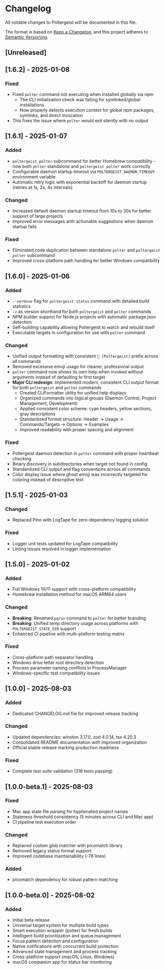 # Changelog

All notable changes to Poltergeist will be documented in this file.

The format is based on [Keep a Changelog](https://keepachangelog.com/en/1.0.0/),
and this project adheres to [Semantic Versioning](https://semver.org/spec/v2.0.0.html).

## [Unreleased]

## [1.6.2] - 2025-01-08

### Fixed
- Fixed `polter` command not executing when installed globally via npm
  - The CLI initialization check was failing for symlinked/global installations
  - Now properly detects execution context for global npm packages, symlinks, and direct invocation
- This fixes the issue where `polter` would exit silently with no output

## [1.6.1] - 2025-01-07

### Added
- `poltergeist polter` subcommand for better Homebrew compatibility - now both `polter` standalone and `poltergeist polter` work correctly
- Configurable daemon startup timeout via `POLTERGEIST_DAEMON_TIMEOUT` environment variable
- Automatic retry logic with exponential backoff for daemon startup (retries at 1s, 2s, 4s intervals)

### Changed
- Increased default daemon startup timeout from 10s to 30s for better support of large projects
- Improved error messages with actionable suggestions when daemon startup fails

### Fixed
- Eliminated code duplication between standalone `polter` and `poltergeist polter` subcommand
- Improved cross-platform path handling for better Windows compatibility

## [1.6.0] - 2025-01-06

### Added
- `--verbose` flag for `poltergeist status` command with detailed build statistics
- `-v` as version shorthand for both `poltergeist` and `polter` commands
- NPM builder support for Node.js projects with automatic package.json detection
- Self-building capability allowing Poltergeist to watch and rebuild itself
- Executable targets in configuration for use with `polter` command

### Changed
- Unified output formatting with consistent `👻 [Poltergeist]` prefix across all commands
- Removed excessive emoji usage for cleaner, professional output
- `polter` command now shows its own help when invoked without arguments instead of defaulting to first target
- **Major CLI redesign**: Implemented modern, consistent CLI output format for both `poltergeist` and `polter` commands
  - Created CLIFormatter utility for unified help displays
  - Organized commands into logical groups (Daemon Control, Project Management, Development)
  - Applied consistent color scheme: cyan headers, yellow sections, gray descriptions
  - Standardized format structure: Header → Usage → Commands/Targets → Options → Examples
  - Improved readability with proper spacing and alignment

### Fixed
- Poltergeist daemon detection in `polter` command with proper heartbeat checking
- Binary discovery in subdirectories when target not found in config
- Standardized CLI output and flag conventions across all commands
- Color display issue where ghost emoji was incorrectly targeted for coloring instead of descriptive text

## [1.5.1] - 2025-01-03

### Changed
- Replaced Pino with LogTape for zero-dependency logging solution

### Fixed
- Logger unit tests updated for LogTape compatibility
- Linting issues resolved in logger implementation

## [1.5.0] - 2025-01-02

### Added
- Full Windows 10/11 support with cross-platform compatibility
- Homebrew installation method for macOS ARM64 users

### Changed
- **Breaking**: Renamed `pgrun` command to `polter` for better branding
- **Breaking**: Unified temp directory usage across platforms with `POLTERGEIST_STATE_DIR` support
- Enhanced CI pipeline with multi-platform testing matrix

### Fixed
- Cross-platform path separator handling
- Windows drive letter root directory detection
- Process parameter naming conflicts in ProcessManager
- Windows-specific test compatibility issues

## [1.0.0] - 2025-08-03

### Added
- Dedicated CHANGELOG.md file for improved release tracking

### Changed  
- Updated dependencies: winston 3.17.0, zod 4.0.14, tsx 4.20.3
- Consolidated README documentation with improved organization
- Official stable release marking production readiness

### Fixed
- Complete test suite validation (318 tests passing)

## [1.0.0-beta.1] - 2025-08-03

### Fixed
- Mac app state file parsing for hyphenated project names
- Staleness threshold consistency (5 minutes across CLI and Mac app)
- CI pipeline test execution order

### Changed
- Replaced custom glob matcher with picomatch library
- Removed legacy status format support
- Improved codebase maintainability (-76 lines)

### Added
- picomatch dependency for robust pattern matching

## [1.0.0-beta.0] - 2025-08-02

### Added
- Initial beta release
- Universal target system for multiple build types
- Smart execution wrapper (polter) for fresh builds
- Intelligent build prioritization and queue management
- Focus pattern detection and configuration
- Native notifications with concurrent build protection
- Advanced state management and process tracking
- Cross-platform support (macOS, Linux, Windows)
- macOS companion app for status bar monitoring